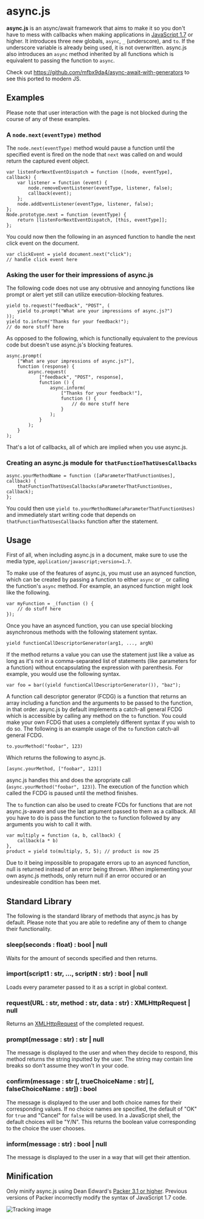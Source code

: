async.js
========


**async.js** is an async/await framework that aims to make it so you don't have to mess with callbacks
when making applications in [JavaScript 1.7][1] or higher. It introduces three new
globals, `async`, `_` (underscore), and `to`. If the underscore variable is already being
used, it is not overwritten. async.js also introduces an `async` method inherited by all
functions which is equivalent to passing the function to `async`.

Check out <https://github.com/mfbx9da4/async-await-with-generators> to see this ported to modern JS.


Examples
--------

Please note that user interaction with the page is not blocked during the course of any
of these examples.


### A `node.next(eventType)` method

The `node.next(eventType)` method would pause a function until the specified event is
fired on the node that `next` was called on and would return the captured event object.

    var listenForNextEventDispatch = function ([node, eventType], callback) {
        var listener = function (event) {
            node.removeEventListener(eventType, listener, false);
            callback(event);
        };
        node.addEventListener(eventType, listener, false);
    };
    Node.prototype.next = function (eventType) {
        return [listenForNextEventDispatch, [this, eventType]];
    };

You could now then the following in an asynced function to handle the next click event
on the document.

    var clickEvent = yield document.next("click");
    // handle click event here


### Asking the user for their impressions of async.js

The following code does not use any obtrusive and annoying functions like prompt or
alert yet still can utilize execution-blocking features.

    yield to.request("feedback", "POST", (
        yield to.prompt("What are your impressions of async.js?")
    ));
    yield to.inform("Thanks for your feedback!");
    // do more stuff here

As opposed to the following, which is functionally equivalent to the previous code but
doesn't use async.js's blocking features.

    async.prompt(
        ["What are your impressions of async.js?"],
        function (response) {
            async.request(
                ["feedback", "POST", response],
                function () {
                    async.inform(
                        ["Thanks for your feedback!"],
                        function () {
                            // do more stuff here
                        }
                    );
                }
            );
        }
    );

That's a lot of callbacks, all of which are implied when you use async.js.


### Creating an async.js module for `thatFunctionThatUsesCallbacks`

    async.yourMethodName = function ([aParameterThatFunctionUses], callback) {
	    thatFunctionThatUsesCallbacks(aParameterThatFunctionUses, callback);
    };

You could then use `yield to.yourMethodName(aParameterThatFunctionUses)` and immediately
start writing code that depends on `thatFunctionThatUsesCallbacks` function after the
statement.


Usage
-----

First of all, when including async.js in a document, make sure to use the media type,
`application/javascript;version=1.7`.

To make use of the features of async.js, you must use an asynced function,
which can be created by passing a function to either `async` or `_` or calling the
function's `async` method. For example, an asynced function might look like the following.

    var myFunction = _(function () {
        // do stuff here
    });

Once you have an asynced function, you can use special blocking asynchronous methods with
the following statement syntax.

    yield functionCallDescriptorGenerator(arg1, ..., argN)

If the method returns a value you can use the statement just like a value as long as it's
not in a comma-separated list of statements (like parameters for a function) without
encapsulating the expression with parenthesis. For example, you would use the following
syntax.

    var foo = bar((yield functionCallDescriptorGenerator()), "baz");

A function call descriptor generator (FCDG) is a function that returns an array including
a function and the arguments to be passed to the function, in that order. async.js by
default implements a catch-all general FCDG which is accessible by calling any method on
the `to` function. You could make your own FCDG that uses a completely different syntax
if you wish to do so. The following is an example usage of the `to` function
catch-all general FCDG.

    to.yourMethod("foobar", 123)

Which returns the following to async.js.

    [async.yourMethod, ["foobar", 123]]

async.js handles this and does the apropriate call
(`async.yourMethod("foobar", 123)`). The execution of the function which called the
FCDG is paused until the method finishes.

The `to` function can also be used to create FCDs for functions that are not
async.js-aware and use the last argument passed to them as a callback. All you have to do
is pass the function to the `to` function followed by any arguments you wish to call it
with.

    var multiply = function (a, b, callback) {
        callback(a * b)
    },
    product = yield to(multiply, 5, 5); // product is now 25

Due to it being impossible to propagate errors up to an asynced function, null is returned
instead of an error being thrown. When implementing your own async.js methods, only return
null if an error occured or an undesireable condition has been met.


Standard Library
----------------

The following is the standard library of methods that async.js has by default.
Please note that you are able to redefine any of them to change their functionality.


### sleep(seconds : float) : bool | null

Waits for the amount of seconds specified and then returns.


### import(script1 : str, ..., scriptN : str) : bool | null

Loads every parameter passed to it as a script in global context.


### request(URL : str, method : str, data : str) : XMLHttpRequest | null

Returns an [XMLHttpRequest][2] of the completed request.


### prompt(message : str) : str | null

The message is displayed to the user and when they decide to respond, this
method returns the string inputted by the user. The string may contain line breaks so
don't assume they won't in your code.


### confirm(message : str [, trueChoiceName : str] [, falseChoiceName : str]) : bool

The message is displayed to the user and both choice names for their corresponding values.
If no choice names are specified, the default of "OK" for `true` and "Cancel" for `false`
will be used. In a JavaScript shell, the default choices will be "Y/N". This
returns the boolean value corresponding to the choice the user chooses.

### inform(message : str) : bool | null

The message is displayed to the user in a way that will get their attention.


Minification
------------

Only minify async.js using Dean Edward's [Packer 3.1 or higher][3]. Previous versions of
Packer incorrectly modify the syntax of JavaScript 1.7 code.


![Tracking image](https://in.getclicky.com/212712ns.gif)


  [1]: https://developer.mozilla.org/en/New_in_javascript_1.7
  [2]: http://en.wikipedia.org/wiki/XMLHttpRequest
  [3]: http://base2.googlecode.com/svn/trunk/src/apps/packer/packer.html
